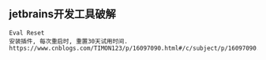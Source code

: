 ## jetbrains开发工具破解


```text
Eval Reset
安装插件, 每次重启时, 重置30天试用时间. 
https://www.cnblogs.com/TIMON123/p/16097090.html#/c/subject/p/16097090.html




```


